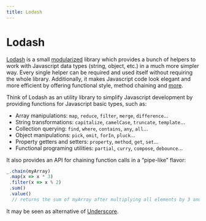 ```yaml
---
title: Lodash
---
```


# Lodash

[Lodash](https://lodash.com) is a small [modularized](https://www.npmjs.com/browse/keyword/lodash-modularized) library which provides a bunch of helpers to work with Javascript data types (string, object, etc.) in a much more simpler way. Every single helper can be required and used itself without requiring the whole library. Additionally, it makes Javascript code look elegant and more efficient by offering functional style, method chaining and [more](https://lodash.com/#features).

Think of Lodash as an utility library to simplify Javascript development by providing functions for Javascript basic types, such as:
- Array manipulations: `map`, `reduce`, `filter`, `merge`, `difference`…
- String transformations: `capitalize`, `camelCase`, `truncate`, `template`…
- Collection querying: `find`, `where`, `contains`, `any`, `all`…
- Object manipulations: `pick`, `omit`, `forIn`, `pluck`…
- Property getters and setters: `property`, `method`, `get`, `set`…
- Functional programing utilities: `partial`, `curry`, `compose`, `debounce`…

It also provides an API for chaining function calls in a “pipe-like” flavor:

```js
_.chain(myArray)
 .map(x => x * 3)
 .filter(x => x % 2)
 .sum()
 .value()
  // returns the sum of myArray after multiplying all elements by 3 and rejecting the odd numbers
```

It may be seen as alternative of [Underscore](/_glossary/UNDERSCORE.md).
